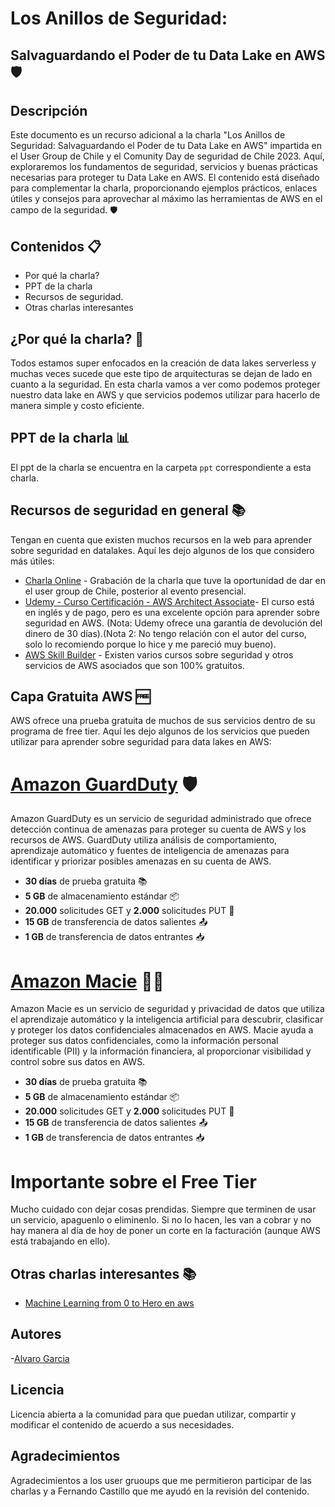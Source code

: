  # Los Anillos de Seguridad:​ 
 ## Salvaguardando el Poder de tu Data Lake en​ AWS 🛡️

## Descripción

Este documento es un recurso adicional a la charla "Los Anillos de Seguridad:​ Salvaguardando el Poder de tu Data Lake en​ AWS" impartida en el User Group de Chile y el Comunity Day de seguridad de Chile 2023. Aquí, exploraremos los fundamentos de seguridad, servicios y buenas prácticas necesarias para proteger tu Data Lake en AWS. El contenido está diseñado para complementar la charla, proporcionando ejemplos prácticos, enlaces útiles y consejos para aprovechar al máximo las herramientas de AWS en el campo de la seguridad. 🛡️

## Contenidos 📋

- Por qué la charla?
- PPT de la charla
- Recursos de seguridad.
- Otras charlas interesantes

## ¿Por qué la charla? 🤔

Todos estamos super enfocados en la creación de data lakes serverless y muchas veces sucede que este tipo de arquitecturas se dejan de lado en cuanto a la seguridad. En esta charla vamos a ver como podemos proteger nuestro data lake en AWS y que servicios podemos utilizar para hacerlo de manera simple y costo eficiente.

## PPT de la charla 📊

El ppt de la charla se encuentra en la carpeta `ppt` correspondiente a esta charla.

## Recursos de seguridad en general 📚

Tengan en cuenta que existen muchos recursos en la web para aprender sobre seguridad en datalakes. Aquí les dejo algunos de los que considero más útiles:

- [Charla Online](https://www.linkedin.com/events/losanillosdeseguridad-salvaguar7082429703814287360/theater/) - Grabación de la charla que tuve la oportunidad de dar en el user group de Chile, posterior al evento presencial.
- [Udemy - Curso Certificación - AWS Architect Associate](https://www.udemy.com/course/aws-certified-solutions-architect-associate-saa-c03/?couponCode=ST20MT50724)- El curso está en inglés y de pago, pero es una excelente opción para aprender sobre seguridad en AWS. (Nota: Udemy ofrece una garantía de devolución del dinero de 30 días).(Nota 2: No tengo relación con el autor del curso, solo lo recomiendo porque lo hice y me pareció muy bueno).
- [AWS Skill Builder](https://explore.skillbuilder.aws/learn/signin) - Existen varios cursos sobre seguridad y otros servicios de AWS asociados que son 100% gratuitos.

## Capa Gratuita AWS 🆓

AWS ofrece una prueba gratuita de muchos de sus servicios dentro de su programa de free tier. Aquí les dejo algunos de los servicios que pueden utilizar para aprender sobre seguridad para data lakes en AWS:


# [Amazon GuardDuty](https://aws.amazon.com/guardduty/) 🛡️

Amazon GuardDuty es un servicio de seguridad administrado que ofrece detección continua de amenazas para proteger su cuenta de AWS y los recursos de AWS. GuardDuty utiliza análisis de comportamiento, aprendizaje automático y fuentes de inteligencia de amenazas para identificar y priorizar posibles amenazas en su cuenta de AWS.

- **30 días** de prueba gratuita 📚
- **5 GB** de almacenamiento estándar 📦
- **20.000** solicitudes GET y **2.000** solicitudes PUT 🔄
- **15 GB** de transferencia de datos salientes 📤
- **1 GB** de transferencia de datos entrantes 📥

# [Amazon Macie](https://aws.amazon.com/macie/) 🕵️‍♂️

Amazon Macie es un servicio de seguridad y privacidad de datos que utiliza el aprendizaje automático y la inteligencia artificial para descubrir, clasificar y proteger los datos confidenciales almacenados en AWS. Macie ayuda a proteger sus datos confidenciales, como la información personal identificable (PII) y la información financiera, al proporcionar visibilidad y control sobre sus datos en AWS.

- **30 días** de prueba gratuita 📚
- **5 GB** de almacenamiento estándar 📦
- **20.000** solicitudes GET y **2.000** solicitudes PUT 🔄
- **15 GB** de transferencia de datos salientes 📤
- **1 GB** de transferencia de datos entrantes 📥

# Importante sobre el Free Tier

Mucho cuidado con dejar cosas prendidas. Siempre que terminen de usar un servicio, apaguenlo o eliminenlo. Si no lo hacen, les van a cobrar y no hay manera al día de hoy de poner un corte en la facturación (aunque AWS está trabajando en ello).


## Otras charlas interesantes 📚

- [Machine Learning from 0 to Hero en aws](../Charla-Ml-0toHero/ML-0toHero.md)


## Autores

-[Alvaro Garcia](https://linktr.ee/alvarongg)

## Licencia

Licencia abierta a la comunidad para que puedan utilizar, compartir y modificar el contenido de acuerdo a sus necesidades.

## Agradecimientos

Agradecimientos a los user gruoups que me permitieron participar de las charlas y a Fernando Castillo que me ayudó en la revisión del contenido.